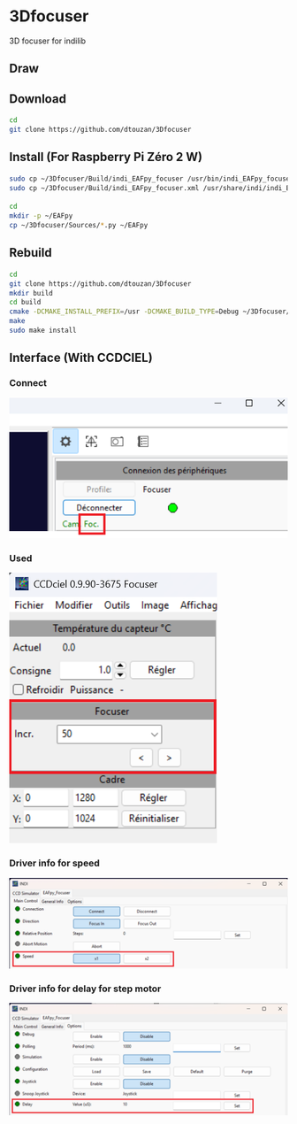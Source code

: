 # 3Dfocuser
3D focuser for indilib

## Draw

## Download
```sh
cd
git clone https://github.com/dtouzan/3Dfocuser
```

## Install (For Raspberry Pi Zéro 2 W)
```sh
sudo cp ~/3Dfocuser/Build/indi_EAFpy_focuser /usr/bin/indi_EAFpy_focuser
sudo cp ~/3Dfocuser/Build/indi_EAFpy_focuser.xml /usr/share/indi/indi_EAFpy_focuser.xml

cd
mkdir -p ~/EAFpy
cp ~/3Dfocuser/Sources/*.py ~/EAFpy
```

## Rebuild 

```sh
cd
git clone https://github.com/dtouzan/3Dfocuser
mkdir build
cd build
cmake -DCMAKE_INSTALL_PREFIX=/usr -DCMAKE_BUILD_TYPE=Debug ~/3Dfocuser/Sources
make
sudo make install
```

## Interface (With CCDCIEL)
### Connect
<img src="Connect.png">

### Used
<img src="ticks.png">

### Driver info for speed
<img src="speed.png">

### Driver info for delay for step motor
<img src="delay.png">